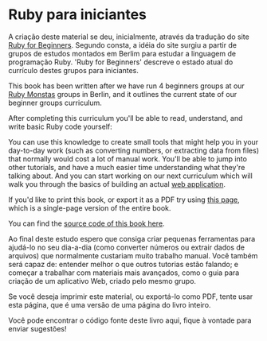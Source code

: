 # Ruby para iniciantes

A criação deste material se deu, inicialmente, através da tradução do site [Ruby for Beginners](http://ruby-for-beginners.rubymonstas.org/index.html). Segundo consta, a idéia do site surgiu a partir de grupos de estudos montados em Berlim para estudar a linguagem de programação Ruby. 'Ruby for Beginners' descreve o estado atual do currículo destes grupos para iniciantes.

This book has been written after we have run 4 beginners groups at our [Ruby
Monstas](http://rubymonstas.org) groups in Berlin, and it outlines the current
state of our beginner groups curriculum.

After completing this curriculum you'll be able to read, understand, and write
basic Ruby code yourself:

You can use this knowledge to create small tools that might help you in your
day-to-day work (such as converting numbers, or extracting data from files)
that normally would cost a lot of manual work. You'll be able to jump into
other tutorials, and have a much easier time understanding what they're
talking about. And you can start working on our next curriculum which will
walk you through the basics of building an actual
[web application](http://webapps-for-beginners.rubymonstas.org).

If you'd like to print this book, or export it as a PDF try using [this page](/print.html),
which is a single-page version of the entire book.

You can find the [source code of this book here](https://github.com/rubymonsters/ruby-for-beginners).









Ao final deste estudo espero que consiga criar pequenas ferramentas para ajudá-lo no seu dia-a-dia (como converter números ou extrair dados de arquivos) que normalmente custariam muito trabalho manual. Você também será capaz de: entender melhor o que outros tutorias estão falando; e começar a trabalhar com materiais mais avançados, como o guia para criação de um aplicativo Web, criado pelo mesmo grupo.

Se você deseja imprimir este material, ou exportá-lo como PDF, tente usar esta página, que é uma versão de uma página do livro inteiro.

Você pode encontrar o código fonte deste livro aqui, fique à vontade para enviar sugestões!

